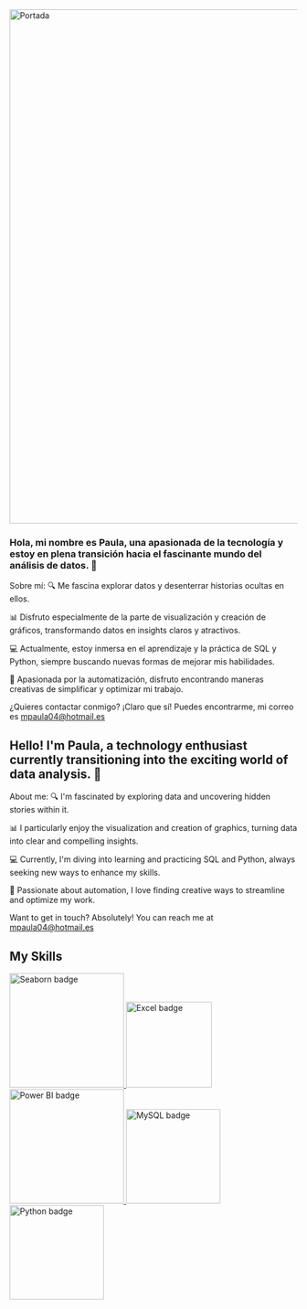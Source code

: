 <img src="[URL-de-tu-imagen](https://github.com/mpaula04/Portada/blob/main/Rosa%20y%20Durazno%20Tecnologi%CC%81a%20Banner%20de%20LinkedIn.png?raw=true)" alt="Portada" width="900">


### Hola, mi nombre es Paula, una apasionada de la tecnología y estoy en plena transición hacia el fascinante mundo del análisis de datos. 🚀

Sobre mí:
🔍 Me fascina explorar datos y desenterrar historias ocultas en ellos.

📊 Disfruto especialmente de la parte de visualización y creación de gráficos, transformando datos en insights claros y atractivos.

💻 Actualmente, estoy inmersa en el aprendizaje y la práctica de SQL y Python, siempre buscando nuevas formas de mejorar mis habilidades.

🤖 Apasionada por la automatización, disfruto encontrando maneras creativas de simplificar y optimizar mi trabajo.

¿Quieres contactar conmigo? ¡Claro que sí! Puedes encontrarme, mi correo es mpaula04@hotmail.es



## Hello! I'm Paula, a technology enthusiast currently transitioning into the exciting world of data analysis. 🚀

About me:
🔍 I'm fascinated by exploring data and uncovering hidden stories within it.

📊 I particularly enjoy the visualization and creation of graphics, turning data into clear and compelling insights.

💻 Currently, I'm diving into learning and practicing SQL and Python, always seeking new ways to enhance my skills.

🤖 Passionate about automation, I love finding creative ways to streamline and optimize my work.

Want to get in touch? Absolutely! You can reach me at mpaula04@hotmail.es





## My Skills 
<a href="https://seaborn.pydata.org/">
    <img src="https://img.shields.io/badge/Seaborn-purple?logo=python" alt="Seaborn badge" width="200" />
</a>
<a href="https://www.microsoft.com/en-us/microsoft-365/excel">
    <img src="https://img.shields.io/badge/Excel-green?logo=microsoft-excel" alt="Excel badge" width="150" />
</a>
<a href="https://powerbi.microsoft.com/">
    <img src="https://img.shields.io/badge/Power%20BI-yellow?logo=power-bi" alt="Power BI badge" width="200" />
</a>
<a href="link-a-tu-recurso-de-MySQL">
    <img src="https://img.shields.io/badge/MySQL-orange?logo=mysql" alt="MySQL badge" width="165" />
</a>

</a>

<a href="https://www.python.org/">
    <img src="https://img.shields.io/badge/Python-lightblue?logo=python" alt="Python badge" width="165" />
</a>















<!--
**mpaula04/mpaula04** is a ✨ _special_ ✨ repository because its `README.md` (this file) appears on your GitHub profile.

Here are some ideas to get you started:

- 🔭 I’m currently working on ...
- 🌱 I’m currently learning ...
- 👯 I’m looking to collaborate on ...
- 🤔 I’m looking for help with ...
- 💬 Ask me about ...
- 📫 How to reach me: ...
- 😄 Pronouns: ...
- ⚡ Fun fact: ...
-->
